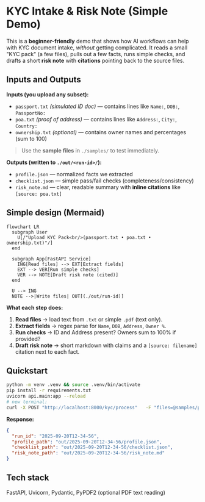 # KYC Intake & Risk Note (Simple Demo)

This is a **beginner-friendly** demo that shows how AI workflows can help with KYC document intake,
*without* getting complicated. It reads a small "KYC pack" (a few files), pulls out a few facts,
runs simple checks, and drafts a short **risk note** with **citations** pointing back to the source files.

## Inputs and Outputs

**Inputs (you upload any subset):**
- `passport.txt` *(simulated ID doc)* — contains lines like `Name:`, `DOB:`, `PassportNo:`
- `poa.txt` *(proof of address)* — contains lines like `Address:`, `City:`, `Country:`
- `ownership.txt` *(optional)* — contains owner names and percentages (sum to 100)

> Use the **sample files** in `./samples/` to test immediately.

**Outputs (written to `./out/<run-id>/`):**
- `profile.json` — normalized facts we extracted
- `checklist.json` — simple pass/fail checks (completeness/consistency)
- `risk_note.md` — clear, readable summary with **inline citations** like `[source: poa.txt]`

## Simple design (Mermaid)

```mermaid
flowchart LR
  subgraph User
    U[/"Upload KYC Pack<br/>(passport.txt • poa.txt • ownership.txt)"/]
  end

  subgraph App[FastAPI Service]
    ING[Read files] --> EXT[Extract fields]
    EXT --> VER[Run simple checks]
    VER --> NOTE[Draft risk note (cited)]
  end

  U --> ING
  NOTE -->|Write files| OUT[(./out/run-id)]
```

**What each step does:**
1) **Read files** → load text from `.txt` or simple `.pdf` (text only).  
2) **Extract fields** → regex parse for `Name`, `DOB`, `Address`, `Owner %`.  
3) **Run checks** → ID and Address present? Owners sum to 100% if provided?  
4) **Draft risk note** → short markdown with claims and a `[source: filename]` citation next to each fact.

## Quickstart

```bash
python -m venv .venv && source .venv/bin/activate
pip install -r requirements.txt
uvicorn api.main:app --reload
# new terminal:
curl -X POST "http://localhost:8000/kyc/process"   -F "files=@samples/passport.txt"   -F "files=@samples/poa.txt"   -F "files=@samples/ownership.txt"
```

**Response:**
```json
{
  "run_id": "2025-09-20T12-34-56",
  "profile_path": "out/2025-09-20T12-34-56/profile.json",
  "checklist_path": "out/2025-09-20T12-34-56/checklist.json",
  "risk_note_path": "out/2025-09-20T12-34-56/risk_note.md"
}
```

## Tech stack
FastAPI, Uvicorn, Pydantic, PyPDF2 (optional PDF text reading)
